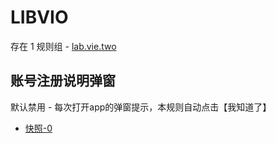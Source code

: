 # LIBVIO

存在 1 规则组 - [lab.vie.two](/src/apps/lab.vie.two.ts)

## 账号注册说明弹窗

默认禁用 - 每次打开app的弹窗提示，本规则自动点击【我知道了】

- [快照-0](https://i.gkd.li/i/13379070)
